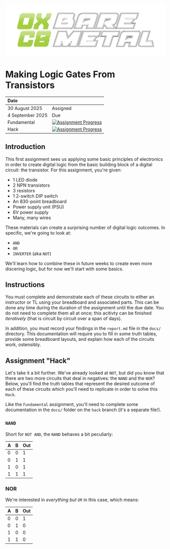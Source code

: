 ![Vector art of 200 in hex, subtitle of course: Bare Metal in pale green and printer's black](https://raw.githubusercontent.com/allegheny-college-cmpsc-200-fall-2024/course-materials/media/images/CMPSC%20-%200xC8%20Banner.png)

# Making Logic Gates From Transistors

| Date              |           |
|:------------------|:----------|
| 30 August 2025   | Assigned  |
| 4 September 2025  | Due       |
| Fundamental            | [![Assignment Progress](../../actions/workflows/main.yml/badge.svg?branch=main)](../../actions/workflows/main.yml) |
| Hack                   | [![Assignment Progress](../../actions/workflows/hack.yml/badge.svg?branch=hack)](../../actions/workflows/hack.yml) |

## Introduction

This first assignment sees us applying some basic principles of electronics in order to create digital logic from the basic
building block of a digital circuit: the transistor. For this assignment, you're given:

* 1 LED diode
* 2 NPN transistors
* 3 resistors
* 1 2-switch DIP switch
* An 830-point breadboard
* Power supply unit (PSU)
* 6V power supply
* Many, many wires

These materials can create a surprising number of digital logic outcomes. In specific, we're going to look at:

* `AND`
* `OR`
* `INVERTER` (aka `NOT`)

We'll learn how to combine these in future weeks to create even more discering logic, but for now we'll start with some basics.

## Instructions

You must complete and demonstrate each of these circuits to either an instructor or TL using your breadboard and associated parts. This 
can be done any time during the duration of the assignment until the due date. You do not need to complete them all at once; this acitivty
can be finished _iteratively_ (that is circuit by circuit over a span of days).

In addition, you must record your findings in the `report.md` file in the `docs/` directory. This documentation will require you to fill
in some truth tables, provide some breadboard layouts, and explain how each of the circuits work, ostensibly.

## Assignment "Hack"

Let's take it a bit further. We've already looked at `NOT`, but did you know that there are two more circuits that deal in negatives: the
`NAND` and the `NOR`? Below, you'll find the truth tables that represent the desired outcome of each of these circuits which you'll need
to replicate in order to solve this `Hack`.

Like the `Fundamental` assignment, you'll need to complete some documentation in the `docs/` folder on the `hack` branch (it's a separate
file!).

### `NAND`

Short for `NOT AND`, the `NAND` behaves a bit peculiarly:

| A | B | Out |
|:--|:--|:----|
| 0 | 0 | 1   |
| 0 | 1 | 1   |
| 1 | 0 | 1   |
| 1 | 1 | 1   |

### NOR

We're interested in _everything but `OR`_ in this case, which means:

| A | B | Out |
|:--|:--|:----|
| 0 | 0 | 1   |
| 0 | 1 | 0   |
| 1 | 0 | 0   |
| 1 | 1 | 0   |
